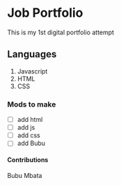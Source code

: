 # Job Portfolio

This is my 1st digital portfolio attempt

## Languages
1. Javascript
2. HTML
3. CSS

### Mods to make
- [ ] add html
- [ ] add js
- [ ] add css
- [ ] add Bubu

#### Contributions
Bubu Mbata